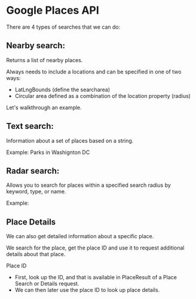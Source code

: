 # Google Places API

There are 4 types of searches that we can do:

## Nearby search: 

Returns a list of nearby places. 

Always needs to include a locations and can be specified in one of two ways:

- LatLngBounds (define the searcharea)
- Circular area defined as a combination of the location property (radius)

Let's walkthrough an example. 

## Text search:

Information about a set of places based on a string. 

Example: Parks in Washignton DC

## Radar search:

Allows you to search for places within a specified search radius by keyword, type, or name.

Example: 

## Place Details

We can also get detailed information about a specific place.

We search for the place, get the place ID and use it to request additional details about that place. 

Place ID

- First, look up the ID, and that is available in PlaceResult of a Place Search or Details request. 
- We can then later use the place ID to look up place details.   

